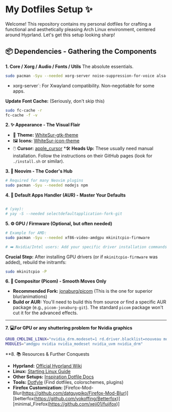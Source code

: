 # My Dotfiles Setup ✨ 

Welcome! This repository contains my personal dotfiles for crafting a functional and aesthetically pleasing Arch Linux environment, centered around Hyprland. Let's get this setup looking sharp!

## 📦 Dependencies - Gathering the Components

**1. Core / Xorg / Audio / Fonts / Utils** The absolute essentials.
```bash
sudo pacman -Syu --needed xorg-server noise-suppression-for-voice alsa-firmware python-pynvim topgrade ttf-symbola ttf-dejavu noto-fonts-emoji ttf-jetbrains-mono-nerd ttf-cascadia-code-nerd ttf-freebanglafont
```
* xorg-server`: For Xwayland compatibility. Non-negotiable for some apps.

**Update Font Cache:** (Seriously, don't skip this)
```bash
sudo fc-cache -r
fc-cache -f -v
```

**2. ✨ Appearance - The Visual Flair**
* 🎨 **Theme:** [WhiteSur-gtk-theme](https://github.com/vinceliuice/WhiteSur-gtk-theme)
* 🖼️ **Icons:** [WhiteSur-icon-theme](https://github.com/vinceliuice/WhiteSur-icon-theme)
* 🖱️ **Cursor:** [apple_cursor](https://github.com/ful1e5/apple_cursor)
    ️*🛠️ **Heads Up:** These usually need manual installation. Follow the instructions on their GitHub pages (look for `./install.sh` or similar).

**3. 🔌 Neovim - The Coder's Hub**
```bash
# Required for many Neovim plugins
sudo pacman -Syu --needed nodejs npm
```

**4. 🧠 Default Apps Handler (AUR) - Master Your Defaults**
```bash

# (yay):
# yay -S --needed selectdefaultapplication-fork-git
```

**5. ⚙️ GPU / Firmware (Optional, but often needed)**

```bash
# Example for AMD:
sudo pacman -Syu --needed xf86-video-amdgpu mkinitcpio-firmware

# ➡️ Nvidia/Intel users: Add your specific driver installation commands here!
```
**Crucial Step:** After installing GPU drivers (or if `mkinitcpio-firmware` was added), rebuild the initramfs:
```bash
sudo mkinitcpio -P
```

**6. 🎨 Compositor (Picom) - Smooth Moves Only**

* **Recommended Fork:** [jonaburg/picom](https://github.com/jonaburg/picom?tab=readme-ov-file) (This is the one for superior blur/animations)
* **Build or AUR:** You'll need to build this from source *or* find a specific AUR package (e.g., `picom-jonaburg-git`). The standard `picom` package won't cut it for the advanced effects.

---
**7. 💻For GPU or any shuttering problem for Nvidia graphics**

  ```bash
  GRUB_CMDLINE_LINUX="nvidia_drm.modeset=1 rd.driver.blacklist=nouveau modprob.blacklist=nouveau"
  MODULES="amdgpu nvidia nvidia_modeset nvidia_uvm nvidia_drm"
  ```

**8. 📚 Resources & Further Conquests

* **Hyprland:** [Official Hyprland Wiki](https://wiki.hyprland.org/)
* **Linux:** [Starting Linux Guide](https://rlw.pages.dev/)
* **Other Setups:** [Inspiration Dotfile Docs](https://dotfiles-docs.vercel.app/)
* **Tools:** [Dotfyle](https://dotfyle.com/) (Find dotfiles, colorschemes, plugins)
* **Firefox Customization:** [Firefox-Mod-Blur(https://github.com/datguypiko/Firefox-Mod-Blur)]
  [betterfox(https://github.com/yokoffing/Betterfox)]
  [minimal_Firefox(https://github.com/xeji01/fujifox)]

